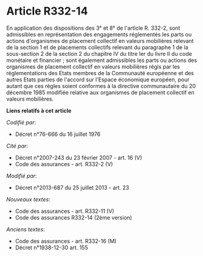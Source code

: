 # Article R332-14

En application des dispositions des 3° et 8° de l'article R. 332-2, sont admissibles en représentation des engagements
réglementés les parts ou actions d'organismes de placement collectif en valeurs mobilières relevant de la section 1 et de
placements collectifs relevant du paragraphe 1 de la sous-section 2 de la section 2 du chapitre IV du titre Ier du livre II
du code monétaire et financier ; sont également admissibles les parts ou actions des organismes de placement collectif en
valeurs mobilières régis par les réglementations des Etats membres de la Communauté européenne et des autres Etats parties de
l'accord sur l'Espace économique européen, pour autant que ces règles soient conformes à la directive communautaire du 20
décembre 1985 modifiée relative aux organismes de placement collectif en valeurs mobilières.

**Liens relatifs à cet article**

_Codifié par_:

  - Décret n°76-666 du 16 juillet 1976

_Cité par_:

  - Décret n°2007-243 du 23 février 2007 - art. 16 (V)
  - Code des assurances - art. R332-2 (V)

_Modifié par_:

  - Décret n°2013-687 du 25 juillet 2013 - art. 23

_Nouveaux textes_:

  - Code des assurances - art. R332-11 (V)
  - Code des assurances R332-14 (2ème version)

_Anciens textes_:

  - Code des assurances - art. R332-16 (M)
  - Décret n°1938-12-30 art. 155
